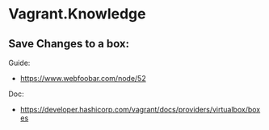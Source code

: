 # Vagrant.Knowledge

## Save Changes to a box:
Guide:
- https://www.webfoobar.com/node/52

Doc:
- https://developer.hashicorp.com/vagrant/docs/providers/virtualbox/boxes
